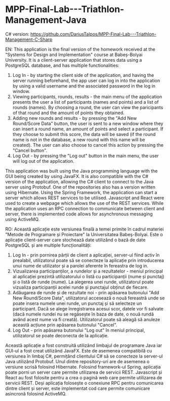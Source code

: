 # MPP-Final-Lab---Triathlon-Management-Java

C# version: https://github.com/DariusTalpos/MPP-Final-Lab---Triathlon-Management-C-Sharp

EN: This application is the final version of the homework received at the "Systems for Design and Implementation" course at Babeș-Bolyai University.
It is a client-server application that stores data using a PostgreSQL database, and has multiple functionalities:
1. Log In - by starting the client side of the application, and having the server running beforehand, the app user can log in into the application by using a valid username and the associated password in the log in window.
2. Viewing participants, rounds, results - the main menu of the application presents the user a list of participants (names and points) and a list of rounds (names). By choosing a round, the user can view the paricipants of that round and the amount of points they obtained.
3. Adding new rounds and results - by pressing the "Add New Round/Score Data" button, the user is sent to a new window where they can insert a round name, an amount of points and select a participant. If they choose to submit this score, the data will be saved (if the round name is not in the database, a new round with this name will be created). The user can also choose to cancel this action by pressing the "Cancel button".
4. Log Out - by pressing the "Log out" button in the main menu, the user will log out of the application.

This application was built using the Java programming language with the GUI being created by using JavaFX. It is also compatible with the C# version of the application, allowing the C# client to connect to the Java server using Protobuf. One of the repositories also has a version written using Hibernate. Using the Spring Framework, the application can start a server which allows REST services to be utilised.
Javascript and React were used to create a webpage which allows the use of the REST services.
While the application uses an RPC connection to communicate between client and server, there is implemented code allows for asynchronous messaging using ActiveMQ.

RO: Această aplicație este versiunea finală a temei primite în cadrul materiei "Metode de Programare și Proiectare" la Universitatea Babeș-Bolyai.
Este o aplicație client-server care stochează date utilizând o bază de date PostgreSQL și are multiple funcționalități:
1. Log In - prin pornirea părții de client a aplicației, server-ul fiind activ în prealabil, utilizatorul poate să se conecteze la aplicație prin introducerea unui nume de utilizator și a parolei aferente în fereastra de log in.
2. Vizualizarea participanților, a rundelor și a rezultatelor - meniul principal al aplicației prezintă utilizatorului o listă cu participanții (nume și punctaj) și o listă de runde (nume). La alegerea unei runde, utilizatorul poate vizualiza participanții acelei runde și punctajul obținut de fiecare.
3. Adăugarea de runde și de rezultate noi - prin apăsarea butonului "Add New Round/Score Data", utilizatorul accesează o nouă fereastră unde se poate insera numele unei runde, un punctaj și să selecteze un participant. Dacă se alege înregistrarea acesui scor, datele vor fi salvate (dacă numele rundei nu se regăsește în baza de date, o nouă rundă având acest nume va fi creată). Utilizatorul poate să aleagă să anuleze această acțiune prin apăsarea butonului "Cancel".
4. Log Out - prin apăsarea butonului "Log out" în meniul principal, utilizatorul se poate deconecta de la aplicație.

Această aplicație a fost construită utilizând limbajul de programare Java iar GUI-ul a fost creat utilizând JavaFX. Este de asemenea compatibilă cu versiunea în limbaj C#, permițând clientului C# să se conecteze la server-ul Java utilizând Protobuf. Unul dintre repository-uri are de asemenea o versiune scrisă folosind Hibernate. Folosind framework-ul Spring, aplicația poate porni un server care permite utilizarea de servicii REST.
Javascript și React au fost folosite pentru a crea o pagină web care permite utilizarea de servicii REST.
Deși aplicația folosește o conexiune RPC pentru comunicarea dintre client și server, este implementat cod care permite comunicare asincronă folosind ActiveMQ.
